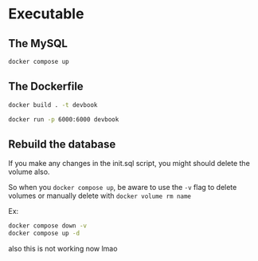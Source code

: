 # Executable


## The MySQL

```bash
docker compose up
```

## The Dockerfile
```bash
docker build . -t devbook

docker run -p 6000:6000 devbook
```

## Rebuild the database

If you make any changes in the init.sql script, you might should delete the volume also.

So when you ```docker compose up```, be aware to use the ```-v``` flag to delete volumes or manually delete with ```docker volume rm name```

Ex:

```bash
docker compose down -v
docker compose up -d
```
also this is not working now lmao